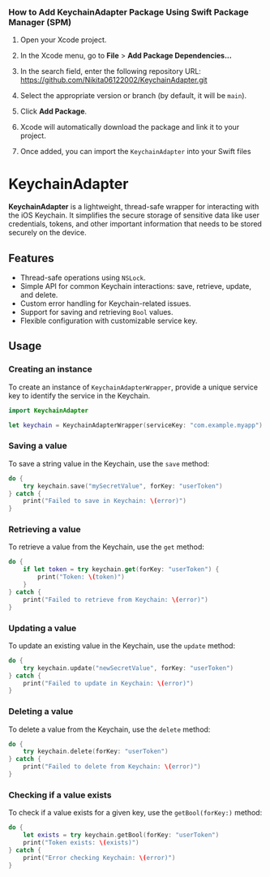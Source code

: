### How to Add KeychainAdapter Package Using Swift Package Manager (SPM)

1. Open your Xcode project.

2. In the Xcode menu, go to **File** > **Add Package Dependencies...**

3. In the search field, enter the following repository URL: https://github.com/Nikita06122002/KeychainAdapter.git
   
4. Select the appropriate version or branch (by default, it will be `main`).

5. Click **Add Package**.

6. Xcode will automatically download the package and link it to your project.

7. Once added, you can import the `KeychainAdapter` into your Swift files

# KeychainAdapter

**KeychainAdapter** is a lightweight, thread-safe wrapper for interacting with the iOS Keychain. It simplifies the secure storage of sensitive data like user credentials, tokens, and other important information that needs to be stored securely on the device.

## Features

- Thread-safe operations using `NSLock`.
- Simple API for common Keychain interactions: save, retrieve, update, and delete.
- Custom error handling for Keychain-related issues.
- Support for saving and retrieving `Bool` values.
- Flexible configuration with customizable service key.

## Usage

### Creating an instance

To create an instance of `KeychainAdapterWrapper`, provide a unique service key to identify the service in the Keychain.

```swift
import KeychainAdapter

let keychain = KeychainAdapterWrapper(serviceKey: "com.example.myapp")
```
### Saving a value

To save a string value in the Keychain, use the `save` method:

```swift
do {
    try keychain.save("mySecretValue", forKey: "userToken")
} catch {
    print("Failed to save in Keychain: \(error)")
}
```
### Retrieving a value

To retrieve a value from the Keychain, use the `get` method:

```swift
do {
    if let token = try keychain.get(forKey: "userToken") {
        print("Token: \(token)")
    }
} catch {
    print("Failed to retrieve from Keychain: \(error)")
}
```

### Updating a value

To update an existing value in the Keychain, use the `update` method:

```swift
do {
    try keychain.update("newSecretValue", forKey: "userToken")
} catch {
    print("Failed to update in Keychain: \(error)")
}
```

### Deleting a value

To delete a value from the Keychain, use the `delete` method:

```swift
do {
    try keychain.delete(forKey: "userToken")
} catch {
    print("Failed to delete from Keychain: \(error)")
}
```

### Checking if a value exists

To check if a value exists for a given key, use the `getBool(forKey:)` method:

```swift
do {
    let exists = try keychain.getBool(forKey: "userToken")
    print("Token exists: \(exists)")
} catch {
    print("Error checking Keychain: \(error)")
}
```
